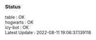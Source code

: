 ### Status


table : OK  
hogwarts : OK  
icy-bot : OK  
Latest Update : 2022-08-11 19:06:37.139118
